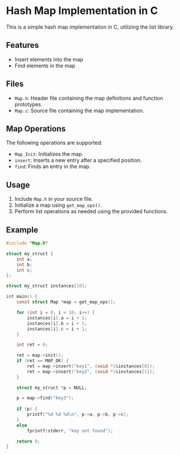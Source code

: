 # Hash Map Implementation in C

This is a simple hash map implementation in C, utilizing the list library.

## Features

- Insert elements into the map
- Find elements in the map

## Files

- `Map.h`: Header file containing the map definitions and function prototypes.
- `Map.c`: Source file containing the map implementation.

## Map Operations

The following operations are supported:

- `Map_Init`: Initializes the map.
- `insert`: Inserts a new entry after a specified position.
- `find`: Finds an entry in the map.

## Usage

1. Include `Map.h` in your source file.
2. Initialize a map using `get_map_ops()`.
3. Perform list operations as needed using the provided functions.

## Example

```c
#include "Map.h"

struct my_struct {
	int a;
	int b;
	int c;
};

struct my_struct instances[10];

int main() {
	const struct Map *map = get_map_ops();

	for (int i = 0; i < 10; i++) {
		instances[i].a = i + 1;
		instances[i].b = i + 1;
		instances[i].c = i + 1;
	}

	int ret = 0;

	ret = map->init();
	if (ret == MAP_OK) {
		ret = map->insert("key1", (void *)&instances[0]);
		ret = map->insert("key2", (void *)&instances[1]);
	}

	struct my_struct *p = NULL;

	p =	map->find("key3");
	
	if (p) {
		printf("%d %d %d\n", p->a, p->b, p->c);
	}
	else
		fprintf(stderr, "key not found");

	return 0;
}
